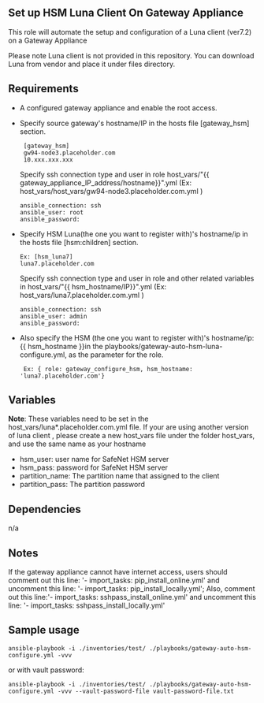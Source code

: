 Set up HSM Luna Client On Gateway Appliance
------------
This role will automate the setup and configuration of a Luna client (ver7.2) on a Gateway Appliance

Please note Luna client is not provided in this repository. You can download Luna from vendor and place it under files directory.

Requirements
------------

* A configured gateway appliance and enable the root access.
* Specify source gateway's hostname/IP in the hosts file [gateway_hsm] section.

    ```
     [gateway_hsm]
     gw94-node3.placeholder.com
     10.xxx.xxx.xxx
     ```  
      
  Specify ssh connection type and user in role host_vars/"{{ gateway_appliance_IP_address/hostname}}".yml (Ex: host_vars/host_vars/gw94-node3.placeholder.com.yml  )
    ```
   ansible_connection: ssh
   ansible_user: root
   ansible_password:
     ```         
* Specify HSM Luna(the one you want to register with)'s hostname/ip in the hosts file [hsm:children] section.
    ```
  Ex: [hsm_luna7]
    luna7.placeholder.com
     ```            
    
  Specify ssh connection type and user in role and other related variables in host_vars/"{{ hsm_hostname/IP}}".yml (Ex: host_vars/luna7.placeholder.com.yml )

    ```
    ansible_connection: ssh
    ansible_user: admin
    ansible_password:
     ```       
  
* Also specify the HSM (the one you want to register with)'s hostname/ip: {{ hsm_hostname }}in the playbooks/gateway-auto-hsm-luna-configure.yml, as the parameter for the role.
    
       
       Ex: { role: gateway_configure_hsm, hsm_hostname: 'luna7.placeholder.com'}
  
             
Variables
------------
**Note**: These variables need to be set in the host_vars/luna*.placeholder.com.yml file. If your are using another version of luna client 
, please create a new host_vars file under the folder host_vars, and use the same name as your hostname

* hsm_user: user name for SafeNet HSM server
* hsm_pass: password for SafeNet HSM server
* partition_name: The partition name that assigned to the client
* partition_pass: The partition password

Dependencies
------------
n/a

Notes
------------
If the gateway appliance cannot have internet access, users should comment out this line: '- import_tasks: pip_install_online.yml' and uncomment this line: '- import_tasks: pip_install_locally.yml';
Also, comment out this line:'- import_tasks: sshpass_install_online.yml' and uncomment this line: '- import_tasks: sshpass_install_locally.yml'

Sample usage
------------
`ansible-playbook -i ./inventories/test/ ./playbooks/gateway-auto-hsm-configure.yml -vvv`

or with vault password:

`ansible-playbook -i ./inventories/test/ ./playbooks/gateway-auto-hsm-configure.yml -vvv --vault-password-file vault-password-file.txt`


